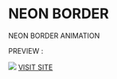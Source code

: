 <h1>NEON BORDER</h1>
<p>NEON BORDER ANIMATION</p>
<p>PREVIEW :</p>
<img src="images/neon.gif">
<a href="https://neonborder.netlify.com">VISIT SITE</a>
